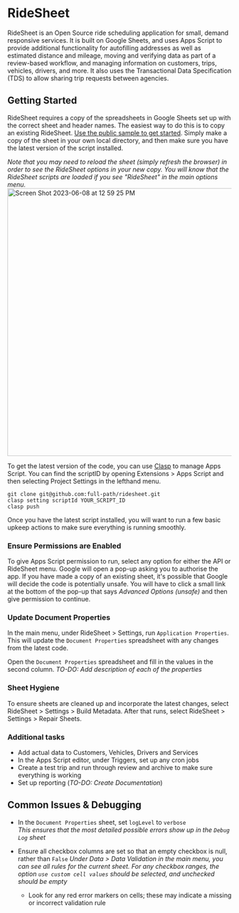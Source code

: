 # RideSheet

RideSheet is an Open Source ride scheduling application for small, demand responsive services. It is built on Google Sheets, and uses Apps Script to provide additional functionality for autofilling addresses as well as estimated distance and mileage, moving and verifying data as part of a review-based workflow, and managing information on customers, trips, vehicles, drivers, and more. It also uses the Transactional Data Specification (TDS) to allow sharing trip requests between agencies.

## Getting Started

RideSheet requires a copy of the spreadsheets in Google Sheets set up with the correct sheet and header names. The easiest way to do this is to copy an existing RideSheet. [Use the public sample to get started](https://docs.google.com/spreadsheets/d/1U_rmR08qW63hEK_5IWblzVXK4ZqQElaD1ymAQNGpNiU/edit). Simply make a copy of the sheet in your own local directory, and then make sure you have the latest version of the script installed.

*Note that you may need to reload the sheet (simply refresh the browser) in order to see the RideSheet options in your new copy. You will know that the RideSheet scripts are loaded if you see "RideSheet" in the main options menu.* 
<img width="602" alt="Screen Shot 2023-06-08 at 12 59 25 PM" src="https://github.com/full-path/ridesheet/assets/9342771/8fd65c9f-fd71-4794-a50d-c05ecb8bbb48">

To get the latest version of the code, you can use [Clasp](https://developers.google.com/apps-script/guides/clasp) to manage Apps Script. You can find the scriptID by opening Extensions > Apps Script and then selecting Project Settings in the lefthand menu.

```
git clone git@github.com:full-path/ridesheet.git
clasp setting scriptId YOUR_SCRIPT_ID
clasp push
```

Once you have the latest script installed, you will want to run a few basic upkeep actions to make sure everything is running smoothly.

### Ensure Permissions are Enabled

To give Apps Script permission to run, select any option for either the API or RideSheet menu. Google will open a pop-up asking you to authorise the app. If you have made a copy of an existing sheet, it's possible that Google will decide the code is potentially unsafe. You will have to click a small link at the bottom of the pop-up that says *Advanced Options (unsafe)* and then give permission to continue.

### Update Document Properties

In the main menu, under RideSheet > Settings, run `Application Properties`. This will update the `Document Properties` spreadsheet with any changes from the latest code.

Open the `Document Properties` spreadsheet and fill in the values in the second column. *TO-DO: Add description of each of the properties*

### Sheet Hygiene

To ensure sheets are cleaned up and incorporate the latest changes, select RideSheet > Settings > Build Metadata. After that runs, select RideSheet > Settings > Repair Sheets.

### Additional tasks

- Add actual data to Customers, Vehicles, Drivers and Services
- In the Apps Script editor, under Triggers, set up any cron jobs
- Create a test trip and run through review and archive to make sure everything is working
- Set up reporting (*TO-DO: Create Documentation*)

## Common Issues & Debugging

- In the `Document Properties` sheet, set `logLevel` to `verbose`  
  *This ensures that the most detailed possible errors show up in the `Debug Log` sheet*
  
- Ensure all checkbox columns are set so that an empty checkbox is null, rather than `False`
  *Under Data > Data Validation in the main menu, you can see all rules for the current sheet. For any checkbox ranges, the option `use custom cell values` should be selected, and unchecked should be empty*

  - Look for any red error markers on cells; these may indicate a missing or incorrect validation rule 

